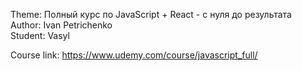 Theme: Полный курс по JavaScript + React - с нуля до результата <br>
Author: Ivan Petrichenko <br>
Student: Vasyl

Course link: https://www.udemy.com/course/javascript_full/